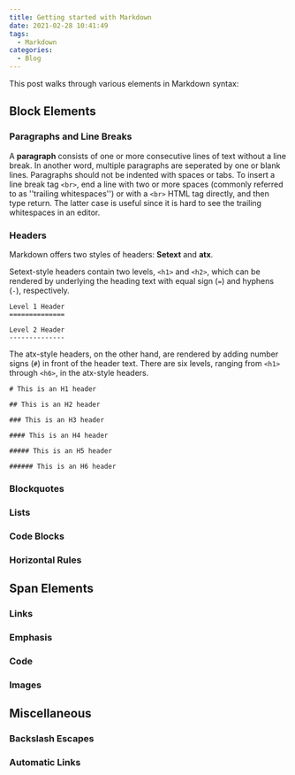 ```yaml
---
title: Getting started with Markdown
date: 2021-02-28 10:41:49
tags: 
  - Markdown
categories:
  - Blog
---
```


This post walks through various elements in Markdown syntax:

<!-- toc -->

## Block Elements

### Paragraphs and Line Breaks

A **paragraph** consists of one or more consecutive lines of text without a line break. In another word, multiple paragraphs are seperated by one or blank lines. Paragraphs should not be indented with spaces or tabs. To insert a line break tag `<br>`, end a line with two or more spaces (commonly referred to as ''trailing whitespaces'') or with a `<br>` HTML tag directly, and then type return. The latter case is useful since it is hard to see the trailing whitespaces in an editor.

### Headers

Markdown offers two styles of headers: **Setext** and **atx**.

Setext-style headers contain two levels, `<h1>` and `<h2>`, which can be rendered by underlying the heading text with equal sign (`=`) and hyphens (`-`), respectively. 


    Level 1 Header
    ==============

    Level 2 Header
    --------------
    
The atx-style headers, on the other hand, are rendered by adding number signs (`#`) in front of the header text. There are six levels, ranging from `<h1>` through `<h6>`, in the atx-style headers.

    # This is an H1 header
    
    ## This is an H2 header
    
    ### This is an H3 header
    
    #### This is an H4 header
    
    ##### This is an H5 header
    
    ###### This is an H6 header

### Blockquotes

### Lists

### Code Blocks

### Horizontal Rules

## Span Elements

### Links

### Emphasis

### Code

### Images

## Miscellaneous

### Backslash Escapes

### Automatic Links
